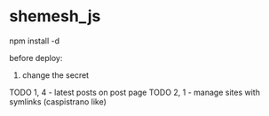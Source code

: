 shemesh_js
=======
npm install -d

before deploy:
1. change the secret


TODO 1,  4 - latest posts on post page
TODO 2, 1 - manage sites with symlinks (caspistrano like)

